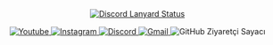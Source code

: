 <div align="center">
    <a href="https://discord.com/users/683036205453148190" title="Discord Account">
        <img src="https://lanyard-profile-readme.vercel.app/api/683036205453148190" alt="Discord Lanyard Status">
    </a>
</div>

<div align="center" style="margin-top: 15px;">
    <a href="https://www.youtube.com/c/EmirhanSara%C3%A7" target="_blank" rel="noopener noreferrer">
        <img src="https://img.shields.io/badge/-YouTube-red?style=for-the-badge&logo=youtube&logoColor=white" alt="Youtube">
    </a>
    <a href="https://www.instagram.com/emirhansarac06" target="_blank" rel="noopener noreferrer">
        <img src="https://img.shields.io/badge/INSTAGRAM%20-DC3175.svg?&style=for-the-badge&logo=instagram&logoColor=white" alt="Instagram">
    </a>
    <a href="https://discord.gg/codare" target="_blank" rel="noopener noreferrer">
        <img src="https://img.shields.io/badge/Discord-7289DA?style=for-the-badge&logo=discord&logoColor=white" alt="Discord">
    </a>
    <a href="mailto:emirhansaraciletisim@gmail.com" target="_blank" rel="noopener noreferrer">
        <img src="https://img.shields.io/badge/gmail-%23D14836.svg?&style=for-the-badge&logo=gmail&logoColor=white" alt="Gmail">
    </a>
    <img src="https://komarev.com/ghpvc/?username=EmirhanSarac&style=for-the-badge&label=Ziyaretçi" alt="GitHub Ziyaretçi Sayacı"/>
</div>
